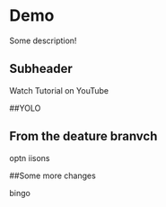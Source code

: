# Demo

Some description!

## Subheader

Watch Tutorial on YouTube

##YOLO

## From the deature branvch

optn iisons

##Some more changes

bingo
